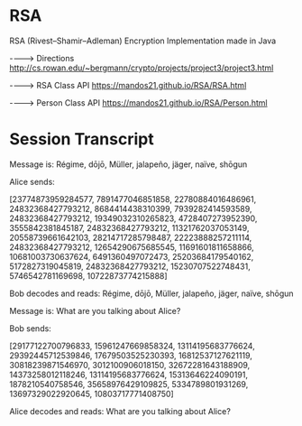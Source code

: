 # RSA
RSA (Rivest–Shamir–Adleman) Encryption Implementation made in Java

---->  Directions http://cs.rowan.edu/~bergmann/crypto/projects/project3/project3.html

----> RSA Class API https://mandos21.github.io/RSA/RSA.html

----> Person Class API https://mandos21.github.io/RSA/Person.html

# Session Transcript

Message is: Régime, dōjō, Müller, jalapeño, jäger, naïve, shōgun

Alice sends:

[23774873959284577, 7891477046851858, 22780884016486961, 24832368427793212, 8684414438310399, 7939282414593589, 24832368427793212, 19349032310265823, 4728407273952390, 3555842381845187, 24832368427793212, 11321762037053149, 20558739661642103, 28214717285798487, 22223888257211114, 24832368427793212, 12654290675685545, 11691601811658866, 10681003730637624, 6491360497072473, 25203684179540162, 5172827319045819, 24832368427793212, 15230707522748431, 5746542781169698, 10722873774215888]

Bob decodes and reads: Régime, dōjō, Müller, jalapeño, jäger, naïve, shōgun

Message is: What are you talking about Alice?

Bob sends:

[29177122700796833, 15961247669858324, 13114195683776624, 29392445712539846, 17679503525230393, 16812537127621119, 30818239871546970, 3012100906018150, 32672281643188909, 14373258012118246, 13114195683776624, 15313646224090191, 1878210540758546, 35658976429109825, 5334789801931269, 13697329022920645, 10803717771408750]

Alice decodes and reads: What are you talking about Alice? 


